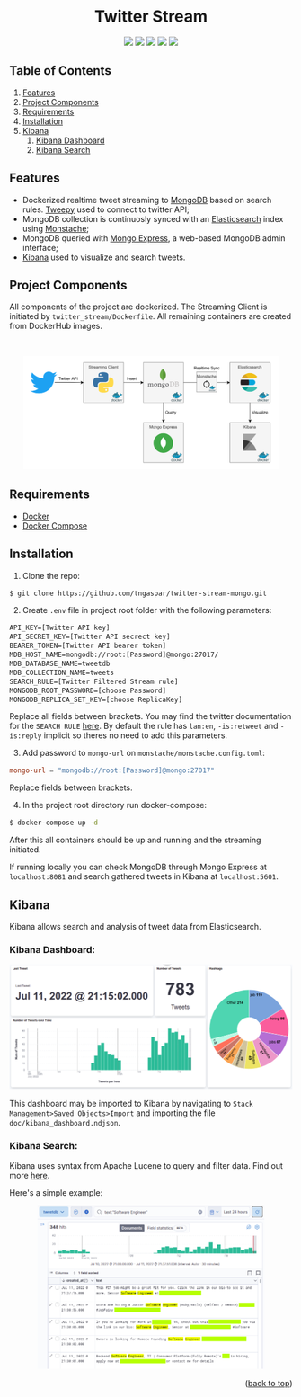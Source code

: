 <h1 align="center">Twitter Stream</h1>

<p align="center">
<img src="https://img.shields.io/badge/-Python-2d2d2d?style=flat-square&logo=python"/>
<img src="https://img.shields.io/badge/-Docker-black?style=flat-square&logo=docker"/> 
<img src="https://img.shields.io/badge/-MongoDB-black?style=flat-square&logo=mongoDB"/>
<img src="https://img.shields.io/badge/-ElasticSearch-black?style=flat-square&logo=elasticsearch"/>
<img src="https://img.shields.io/badge/-Kibana-black?style=flat-square&logo=kibana"/> 
</p>
   
## Table of Contents
   1. [Features](#features) 
   2. [Project Components](#project-components)
   3. [Requirements](#requirements)
   4. [Installation](#installation)
   5. [Kibana](#kibana)
      1. [Kibana Dashboard](#kibana-dashboard)
      2. [Kibana Search](#kibana-search) 

## Features

* Dockerized realtime tweet streaming to <a href="https://www.mongodb.com/">MongoDB</a> based on search rules. <a href="https://github.com/tweepy/tweepy">Tweepy</a> used to connect to twitter API;
* MongoDB collection is continuosly synced with an <a href="https://www.elastic.co/elasticsearch/">Elasticsearch</a> index using <a href="https://github.com/rwynn/monstache">Monstache</a>;
* MongoDB queried with <a href="https://github.com/rwynn/monstache">Mongo Express</a>, a web-based MongoDB admin interface;
* <a href="https://www.elastic.co/kibana/">Kibana</a> used to visualize and search tweets.


## Project Components
All components of the project are dockerized. The Streaming Client is initiated by `twitter_stream/Dockerfile`. All remaining containers are created from DockerHub images.

&nbsp;
<p align="center">
<img src="doc/architecture.png" width=90% />
</p>

## Requirements

* <a href="https://docs.docker.com/get-docker/">Docker</a>
* <a href="https://docs.docker.com/compose/install/">Docker Compose</a>

## Installation
1. Clone the repo:

```bash
$ git clone https://github.com/tngaspar/twitter-stream-mongo.git
```

2. Create `.env` file in project root folder with the following parameters:

```
API_KEY=[Twitter API key]
API_SECRET_KEY=[Twitter API secrect key]
BEARER_TOKEN=[Twitter API bearer token]
MDB_HOST_NAME=mongodb://root:[Password]@mongo:27017/
MDB_DATABASE_NAME=tweetdb
MDB_COLLECTION_NAME=tweets
SEARCH_RULE=[Twitter Filtered Stream rule]
MONGODB_ROOT_PASSWORD=[choose Password]
MONGODB_REPLICA_SET_KEY=[choose ReplicaKey]
```

Replace all fields between brackets. You may find the twitter documentation for the `SEARCH RULE` <a href="https://developer.twitter.com/en/docs/twitter-api/tweets/filtered-stream/integrate/build-a-rule">here</a>. By default the rule has `lan:en`, `-is:retweet` and `-is:reply` implicit so theres no need to add this parameters.

3. Add password to `mongo-url` on `monstache/monstache.config.toml`:

```toml
mongo-url = "mongodb://root:[Password]@mongo:27017" 
```
Replace fields between brackets.

4. In the project root directory run docker-compose:

```bash
$ docker-compose up -d
```

After this all containers should be up and running and the streaming initiated.

If running locally you can check MongoDB through Mongo Express at `localhost:8081` and search gathered tweets in Kibana at `localhost:5601`.


## Kibana

Kibana allows search and analysis of tweet data from Elasticsearch.

### Kibana Dashboard:

<p align="center">
<img src="doc/kibana_dashboard.png" width=100% />
</p>

This dashboard may be imported to Kibana by navigating to `Stack Management>Saved Objects>Import` and importing the file `doc/kibana_dashboard.ndjson`.

### Kibana Search:

Kibana uses syntax from Apache Lucene to query and filter data. 
Find out more <a href="https://lucene.apache.org/core/2_9_4/queryparsersyntax.html">here</a>.

Here's a simple example:

<p align="center">
<img src="doc/kibana_search.png" width=80% />
</p>

<p align="right">(<a href="#top">back to top</a>)</p>
